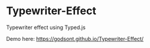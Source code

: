# Typewriter-Effect
Typewriter effect using Typed.js

Demo here: https://godsont.github.io/Typewriter-Effect/
